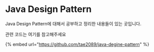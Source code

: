 # Java Design Pattern

Java Design Pattern에 대해서 공부하고 정리한 내용들이 있는 곳입니다.

관련 코드는 여기를 참고해주세요&#x20;

{% embed url="https://github.com/tae2089/java-degine-pattern" %}
